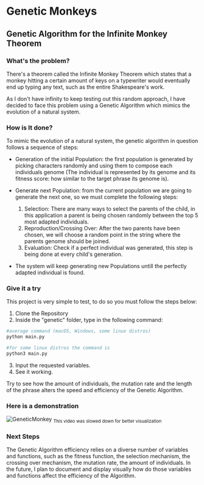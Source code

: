 # Genetic Monkeys
## Genetic Algorithm for the Infinite Monkey Theorem

### What's the problem?

There's a theorem called the Infinite Monkey Theorem which states that a monkey hitting a certain amount of keys on a typewriter would eventually end up typing any text, such as the entire Shakespeare's work.

As I don't have infinity to keep testing out this random approach, I have decided to face this problem using a Genetic Algorithm which mimics the evolution of a natural system.

### How is It done?

To mimic the evolution of a natural system, the genetic algorithm in question follows a sequence of steps:
    
- Generation of the initial Population: the first population is generated by picking characters randomly and using them to compose each individuals genome (The individual is represented by its genome and its fitness score: how similar to the target phrase its genome is).

-  Generate next Population: from the current population we are going to generate the next one, so we must complete the following steps:
    1. Selection: There are many ways to select the parents of the child, in this application a parent is being chosen randomly between the top 5 most adapted individuals.
    2. Reproduction/Crossing Over: After the two parents have been chosen, we will choose a random point in the string where the parents genome should be joined.
    3. Evaluation: Check if a perfect individual was generated, this step is being done at every child's generation.  

- The system will keep generating new Populations untill the perfectly adapted individual is found.

### Give it a try
This project is very simple to test, to do so you must follow the steps below:

1. Clone the Repository
2. Inside the "genetic" folder, type in the following command:
```bash
#average command (macOS, Windows, some linux distros)
python main.py

#for some linux distros the command is
python3 main.py
```
3. Input the requested variables.
4. See it working.

Try to see how the amount of individuals, the mutation rate and the length of the phrase alters the speed and efficiency of the Genetic Algorithm.

### Here is a demonstration

![GeneticMonkey](https://user-images.githubusercontent.com/93098315/226491735-e0c37fc3-5451-42ee-84b1-176e3c581f93.gif)
<sub>This video was slowed down for better visualization<sub>
    
### Next Steps 
The Genetic Algorithm efficiency relies on a diverse number of variables and functions, such as the fitness function, the selection mechanism, the crossing over mechanism, the mutation rate, the amount of individuals. In the future, I plan to document and display visually how do those variables and functions affect the efficiency of the Algorithm.
